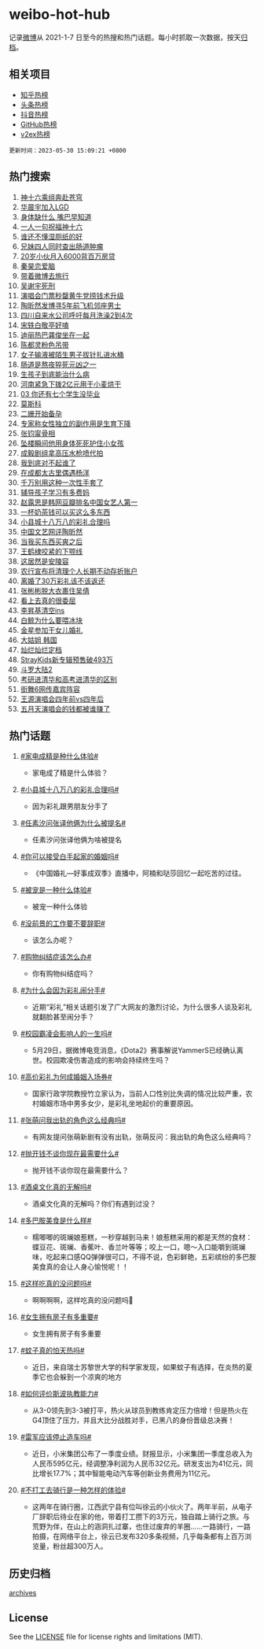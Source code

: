# weibo-hot-hub

记录[微博](https://www.weibo.com)从 2021-1-7 日至今的热搜和热门话题。每小时抓取一次数据，按天[归档](archives)。

## 相关项目

- [知乎热榜](https://github.com/lonnyzhang423/zhihu-hot-hub)
- [头条热榜](https://github.com/lonnyzhang423/toutiao-hot-hub)
- [抖音热榜](https://github.com/lonnyzhang423/douyin-hot-hub)
- [GitHub热榜](https://github.com/lonnyzhang423/github-hot-hub)
- [v2ex热榜](https://github.com/lonnyzhang423/v2ex-hot-hub)


`更新时间：2023-05-30 15:09:21 +0800`

## 热门搜索

1. [神十六乘组奔赴苍穹](https://m.weibo.cn/search?containerid=100103type%3D1%26t%3D10%26q%3D%23%E7%A5%9E%E5%8D%81%E5%85%AD%E4%B9%98%E7%BB%84%E5%A5%94%E8%B5%B4%E8%8B%8D%E7%A9%B9%23&stream_entry_id=51&isnewpage=1&extparam=seat%3D1%26pos%3D0%26c_type%3D51%26dgr%3D0%26stream_entry_id%3D51%26cate%3D10103%26filter_type%3Drealtimehot%26display_time%3D1685430559%26pre_seqid%3D1685430559726027163149&luicode=10000011&lfid=106003type%253D25%2526t%253D3%2526disable_hot%253D1%2526filter_type%253Drealtimehot)
1. [华晨宇加入LGD](https://m.weibo.cn/search?containerid=100103type%3D1%26t%3D10%26q%3D%23%E5%8D%8E%E6%99%A8%E5%AE%87%E5%8A%A0%E5%85%A5LGD%23&stream_entry_id=31&isnewpage=1&extparam=seat%3D1%26stream_entry_id%3D31%26filter_type%3Drealtimehot%26dgr%3D0%26c_type%3D31%26pos%3D0%26band_rank%3D1%26realpos%3D1%26cate%3D5001%26lcate%3D5001%26q%3D%2523%25E5%258D%258E%25E6%2599%25A8%25E5%25AE%2587%25E5%258A%25A0%25E5%2585%25A5LGD%2523%26flag%3D16%26display_time%3D1685430559%26pre_seqid%3D1685430559726027163149&luicode=10000011&lfid=106003type%253D25%2526t%253D3%2526disable_hot%253D1%2526filter_type%253Drealtimehot)
1. [身体缺什么 嘴巴早知道](https://m.weibo.cn/search?containerid=100103type%3D1%26t%3D10%26q%3D%E8%BA%AB%E4%BD%93%E7%BC%BA%E4%BB%80%E4%B9%88+%E5%98%B4%E5%B7%B4%E6%97%A9%E7%9F%A5%E9%81%93&stream_entry_id=31&isnewpage=1&extparam=seat%3D1%26stream_entry_id%3D31%26filter_type%3Drealtimehot%26dgr%3D0%26c_type%3D31%26pos%3D1%26band_rank%3D2%26realpos%3D2%26cate%3D5001%26lcate%3D5001%26q%3D%25E8%25BA%25AB%25E4%25BD%2593%25E7%25BC%25BA%25E4%25BB%2580%25E4%25B9%2588%2520%25E5%2598%25B4%25E5%25B7%25B4%25E6%2597%25A9%25E7%259F%25A5%25E9%2581%2593%26flag%3D2%26display_time%3D1685430559%26pre_seqid%3D1685430559726027163149&luicode=10000011&lfid=106003type%253D25%2526t%253D3%2526disable_hot%253D1%2526filter_type%253Drealtimehot)
1. [一人一句祝福神十六](https://m.weibo.cn/search?containerid=100103type%3D1%26t%3D10%26q%3D%23%E4%B8%80%E4%BA%BA%E4%B8%80%E5%8F%A5%E7%A5%9D%E7%A6%8F%E7%A5%9E%E5%8D%81%E5%85%AD%23&stream_entry_id=31&isnewpage=1&extparam=seat%3D1%26stream_entry_id%3D31%26filter_type%3Drealtimehot%26dgr%3D0%26c_type%3D31%26pos%3D2%26band_rank%3D3%26realpos%3D3%26cate%3D5001%26lcate%3D5001%26q%3D%2523%25E4%25B8%2580%25E4%25BA%25BA%25E4%25B8%2580%25E5%258F%25A5%25E7%25A5%259D%25E7%25A6%258F%25E7%25A5%259E%25E5%258D%2581%25E5%2585%25AD%2523%26flag%3D16%26display_time%3D1685430559%26pre_seqid%3D1685430559726027163149&luicode=10000011&lfid=106003type%253D25%2526t%253D3%2526disable_hot%253D1%2526filter_type%253Drealtimehot)
1. [谁还不懂湿厕纸的好](https://m.weibo.cn/search?containerid=100103type%3D1%26t%3D10%26q%3D%23%E8%B0%81%E8%BF%98%E4%B8%8D%E6%87%82%E6%B9%BF%E5%8E%95%E7%BA%B8%E7%9A%84%E5%A5%BD%23&stream_entry_id=31&isnewpage=1&extparam=seat%3D1%26stream_entry_id%3D31%26filter_type%3Drealtimehot%26dgr%3D0%26topic_ad%3D1%26lcate%3D5001%26pos%3D3%26band_rank%3D4%26c_type%3D31%26cate%3D5001%26adid%3D191010%26q%3D%2523%25E8%25B0%2581%25E8%25BF%2598%25E4%25B8%258D%25E6%2587%2582%25E6%25B9%25BF%25E5%258E%2595%25E7%25BA%25B8%25E7%259A%2584%25E5%25A5%25BD%2523%26is_ad_pos%3D1%26display_time%3D1685430559%26pre_seqid%3D1685430559726027163149&luicode=10000011&lfid=106003type%253D25%2526t%253D3%2526disable_hot%253D1%2526filter_type%253Drealtimehot)
1. [兄妹四人同时查出肠道肿瘤](https://m.weibo.cn/search?containerid=100103type%3D1%26t%3D10%26q%3D%23%E5%85%84%E5%A6%B9%E5%9B%9B%E4%BA%BA%E5%90%8C%E6%97%B6%E6%9F%A5%E5%87%BA%E8%82%A0%E9%81%93%E8%82%BF%E7%98%A4%23&stream_entry_id=31&isnewpage=1&extparam=seat%3D1%26stream_entry_id%3D31%26filter_type%3Drealtimehot%26dgr%3D0%26c_type%3D31%26pos%3D4%26band_rank%3D4%26realpos%3D4%26cate%3D5001%26lcate%3D5001%26q%3D%2523%25E5%2585%2584%25E5%25A6%25B9%25E5%259B%259B%25E4%25BA%25BA%25E5%2590%258C%25E6%2597%25B6%25E6%259F%25A5%25E5%2587%25BA%25E8%2582%25A0%25E9%2581%2593%25E8%2582%25BF%25E7%2598%25A4%2523%26flag%3D2%26display_time%3D1685430559%26pre_seqid%3D1685430559726027163149&luicode=10000011&lfid=106003type%253D25%2526t%253D3%2526disable_hot%253D1%2526filter_type%253Drealtimehot)
1. [20岁小伙月入6000背百万房贷](https://m.weibo.cn/search?containerid=100103type%3D1%26t%3D10%26q%3D%2320%E5%B2%81%E5%B0%8F%E4%BC%99%E6%9C%88%E5%85%A56000%E8%83%8C%E7%99%BE%E4%B8%87%E6%88%BF%E8%B4%B7%23&stream_entry_id=31&isnewpage=1&extparam=seat%3D1%26stream_entry_id%3D31%26filter_type%3Drealtimehot%26dgr%3D0%26c_type%3D31%26pos%3D5%26band_rank%3D5%26realpos%3D5%26cate%3D5001%26lcate%3D5001%26q%3D%252320%25E5%25B2%2581%25E5%25B0%258F%25E4%25BC%2599%25E6%259C%2588%25E5%2585%25A56000%25E8%2583%258C%25E7%2599%25BE%25E4%25B8%2587%25E6%2588%25BF%25E8%25B4%25B7%2523%26flag%3D1%26display_time%3D1685430559%26pre_seqid%3D1685430559726027163149&luicode=10000011&lfid=106003type%253D25%2526t%253D3%2526disable_hot%253D1%2526filter_type%253Drealtimehot)
1. [秦昊恋爱脑](https://m.weibo.cn/search?containerid=100103type%3D1%26t%3D10%26q%3D%23%E7%A7%A6%E6%98%8A%E6%81%8B%E7%88%B1%E8%84%91%23&stream_entry_id=31&isnewpage=1&extparam=seat%3D1%26stream_entry_id%3D31%26filter_type%3Drealtimehot%26dgr%3D0%26c_type%3D31%26pos%3D6%26band_rank%3D6%26realpos%3D6%26cate%3D5001%26lcate%3D5001%26q%3D%2523%25E7%25A7%25A6%25E6%2598%258A%25E6%2581%258B%25E7%2588%25B1%25E8%2584%2591%2523%26flag%3D1%26display_time%3D1685430559%26pre_seqid%3D1685430559726027163149&luicode=10000011&lfid=106003type%253D25%2526t%253D3%2526disable_hot%253D1%2526filter_type%253Drealtimehot)
1. [带着微博去旅行](https://m.weibo.cn/search?containerid=100103type%3D1%26t%3D10%26q%3D%23%E5%B8%A6%E7%9D%80%E5%BE%AE%E5%8D%9A%E5%8E%BB%E6%97%85%E8%A1%8C%23&stream_entry_id=31&isnewpage=1&extparam=seat%3D1%26stream_entry_id%3D31%26filter_type%3Drealtimehot%26dgr%3D0%26topic_ad%3D1%26lcate%3D5001%26pos%3D7%26band_rank%3D7%26c_type%3D31%26cate%3D5001%26adid%3D191056%26q%3D%2523%25E5%25B8%25A6%25E7%259D%2580%25E5%25BE%25AE%25E5%258D%259A%25E5%258E%25BB%25E6%2597%2585%25E8%25A1%258C%2523%26is_ad_pos%3D1%26display_time%3D1685430559%26pre_seqid%3D1685430559726027163149&luicode=10000011&lfid=106003type%253D25%2526t%253D3%2526disable_hot%253D1%2526filter_type%253Drealtimehot)
1. [吴谢宇死刑](https://m.weibo.cn/search?containerid=100103type%3D1%26t%3D10%26q%3D%23%E5%90%B4%E8%B0%A2%E5%AE%87%E6%AD%BB%E5%88%91%23&stream_entry_id=31&isnewpage=1&extparam=seat%3D1%26stream_entry_id%3D31%26filter_type%3Drealtimehot%26dgr%3D0%26c_type%3D31%26pos%3D8%26band_rank%3D7%26realpos%3D7%26cate%3D5001%26lcate%3D5001%26q%3D%2523%25E5%2590%25B4%25E8%25B0%25A2%25E5%25AE%2587%25E6%25AD%25BB%25E5%2588%2591%2523%26flag%3D16%26display_time%3D1685430559%26pre_seqid%3D1685430559726027163149&luicode=10000011&lfid=106003type%253D25%2526t%253D3%2526disable_hot%253D1%2526filter_type%253Drealtimehot)
1. [演唱会门票秒罄黄牛党捞钱术升级](https://m.weibo.cn/search?containerid=100103type%3D1%26t%3D10%26q%3D%23%E6%BC%94%E5%94%B1%E4%BC%9A%E9%97%A8%E7%A5%A8%E7%A7%92%E7%BD%84%E9%BB%84%E7%89%9B%E5%85%9A%E6%8D%9E%E9%92%B1%E6%9C%AF%E5%8D%87%E7%BA%A7%23&stream_entry_id=31&isnewpage=1&extparam=seat%3D1%26stream_entry_id%3D31%26filter_type%3Drealtimehot%26dgr%3D0%26c_type%3D31%26pos%3D9%26band_rank%3D8%26realpos%3D8%26cate%3D5001%26lcate%3D5001%26q%3D%2523%25E6%25BC%2594%25E5%2594%25B1%25E4%25BC%259A%25E9%2597%25A8%25E7%25A5%25A8%25E7%25A7%2592%25E7%25BD%2584%25E9%25BB%2584%25E7%2589%259B%25E5%2585%259A%25E6%258D%259E%25E9%2592%25B1%25E6%259C%25AF%25E5%258D%2587%25E7%25BA%25A7%2523%26flag%3D2%26display_time%3D1685430559%26pre_seqid%3D1685430559726027163149&luicode=10000011&lfid=106003type%253D25%2526t%253D3%2526disable_hot%253D1%2526filter_type%253Drealtimehot)
1. [陶昕然发博寻5年前飞机邻座男士](https://m.weibo.cn/search?containerid=100103type%3D1%26t%3D10%26q%3D%23%E9%99%B6%E6%98%95%E7%84%B6%E5%8F%91%E5%8D%9A%E5%AF%BB5%E5%B9%B4%E5%89%8D%E9%A3%9E%E6%9C%BA%E9%82%BB%E5%BA%A7%E7%94%B7%E5%A3%AB%23&stream_entry_id=31&isnewpage=1&extparam=seat%3D1%26stream_entry_id%3D31%26filter_type%3Drealtimehot%26dgr%3D0%26c_type%3D31%26pos%3D10%26band_rank%3D9%26realpos%3D9%26cate%3D5001%26lcate%3D5001%26q%3D%2523%25E9%2599%25B6%25E6%2598%2595%25E7%2584%25B6%25E5%258F%2591%25E5%258D%259A%25E5%25AF%25BB5%25E5%25B9%25B4%25E5%2589%258D%25E9%25A3%259E%25E6%259C%25BA%25E9%2582%25BB%25E5%25BA%25A7%25E7%2594%25B7%25E5%25A3%25AB%2523%26flag%3D2%26display_time%3D1685430559%26pre_seqid%3D1685430559726027163149&luicode=10000011&lfid=106003type%253D25%2526t%253D3%2526disable_hot%253D1%2526filter_type%253Drealtimehot)
1. [四川自来水公司呼吁每月洗澡2到4次](https://m.weibo.cn/search?containerid=100103type%3D1%26t%3D10%26q%3D%23%E5%9B%9B%E5%B7%9D%E8%87%AA%E6%9D%A5%E6%B0%B4%E5%85%AC%E5%8F%B8%E5%91%BC%E5%90%81%E6%AF%8F%E6%9C%88%E6%B4%97%E6%BE%A12%E5%88%B04%E6%AC%A1%23&stream_entry_id=31&isnewpage=1&extparam=seat%3D1%26stream_entry_id%3D31%26filter_type%3Drealtimehot%26dgr%3D0%26c_type%3D31%26pos%3D11%26band_rank%3D10%26realpos%3D10%26cate%3D5001%26lcate%3D5001%26q%3D%2523%25E5%259B%259B%25E5%25B7%259D%25E8%2587%25AA%25E6%259D%25A5%25E6%25B0%25B4%25E5%2585%25AC%25E5%258F%25B8%25E5%2591%25BC%25E5%2590%2581%25E6%25AF%258F%25E6%259C%2588%25E6%25B4%2597%25E6%25BE%25A12%25E5%2588%25B04%25E6%25AC%25A1%2523%26flag%3D0%26display_time%3D1685430559%26pre_seqid%3D1685430559726027163149&luicode=10000011&lfid=106003type%253D25%2526t%253D3%2526disable_hot%253D1%2526filter_type%253Drealtimehot)
1. [宋轶白敬亭好嗑](https://m.weibo.cn/search?containerid=100103type%3D1%26t%3D10%26q%3D%23%E5%AE%8B%E8%BD%B6%E7%99%BD%E6%95%AC%E4%BA%AD%E5%A5%BD%E5%97%91%23&stream_entry_id=31&isnewpage=1&extparam=seat%3D1%26stream_entry_id%3D31%26filter_type%3Drealtimehot%26dgr%3D0%26c_type%3D31%26pos%3D12%26band_rank%3D11%26realpos%3D11%26cate%3D5001%26lcate%3D5001%26q%3D%2523%25E5%25AE%258B%25E8%25BD%25B6%25E7%2599%25BD%25E6%2595%25AC%25E4%25BA%25AD%25E5%25A5%25BD%25E5%2597%2591%2523%26flag%3D2%26display_time%3D1685430559%26pre_seqid%3D1685430559726027163149&luicode=10000011&lfid=106003type%253D25%2526t%253D3%2526disable_hot%253D1%2526filter_type%253Drealtimehot)
1. [迪丽热巴龚俊坐在一起](https://m.weibo.cn/search?containerid=100103type%3D1%26t%3D10%26q%3D%23%E8%BF%AA%E4%B8%BD%E7%83%AD%E5%B7%B4%E9%BE%9A%E4%BF%8A%E5%9D%90%E5%9C%A8%E4%B8%80%E8%B5%B7%23&stream_entry_id=31&isnewpage=1&extparam=seat%3D1%26stream_entry_id%3D31%26filter_type%3Drealtimehot%26dgr%3D0%26c_type%3D31%26pos%3D13%26band_rank%3D12%26realpos%3D12%26cate%3D5001%26lcate%3D5001%26q%3D%2523%25E8%25BF%25AA%25E4%25B8%25BD%25E7%2583%25AD%25E5%25B7%25B4%25E9%25BE%259A%25E4%25BF%258A%25E5%259D%2590%25E5%259C%25A8%25E4%25B8%2580%25E8%25B5%25B7%2523%26flag%3D1%26display_time%3D1685430559%26pre_seqid%3D1685430559726027163149&luicode=10000011&lfid=106003type%253D25%2526t%253D3%2526disable_hot%253D1%2526filter_type%253Drealtimehot)
1. [陈都灵粉色吊带](https://m.weibo.cn/search?containerid=100103type%3D1%26t%3D10%26q%3D%23%E9%99%88%E9%83%BD%E7%81%B5%E7%B2%89%E8%89%B2%E5%90%8A%E5%B8%A6%23&stream_entry_id=31&isnewpage=1&extparam=seat%3D1%26stream_entry_id%3D31%26filter_type%3Drealtimehot%26dgr%3D0%26c_type%3D31%26pos%3D14%26band_rank%3D13%26realpos%3D13%26cate%3D5001%26lcate%3D5001%26q%3D%2523%25E9%2599%2588%25E9%2583%25BD%25E7%2581%25B5%25E7%25B2%2589%25E8%2589%25B2%25E5%2590%258A%25E5%25B8%25A6%2523%26flag%3D1%26display_time%3D1685430559%26pre_seqid%3D1685430559726027163149&luicode=10000011&lfid=106003type%253D25%2526t%253D3%2526disable_hot%253D1%2526filter_type%253Drealtimehot)
1. [女子输液被陌生男子拔针扎进水桶](https://m.weibo.cn/search?containerid=100103type%3D1%26t%3D10%26q%3D%23%E5%A5%B3%E5%AD%90%E8%BE%93%E6%B6%B2%E8%A2%AB%E9%99%8C%E7%94%9F%E7%94%B7%E5%AD%90%E6%8B%94%E9%92%88%E6%89%8E%E8%BF%9B%E6%B0%B4%E6%A1%B6%23&stream_entry_id=31&isnewpage=1&extparam=seat%3D1%26stream_entry_id%3D31%26filter_type%3Drealtimehot%26dgr%3D0%26c_type%3D31%26pos%3D15%26band_rank%3D14%26realpos%3D14%26cate%3D5001%26lcate%3D5001%26q%3D%2523%25E5%25A5%25B3%25E5%25AD%2590%25E8%25BE%2593%25E6%25B6%25B2%25E8%25A2%25AB%25E9%2599%258C%25E7%2594%259F%25E7%2594%25B7%25E5%25AD%2590%25E6%258B%2594%25E9%2592%2588%25E6%2589%258E%25E8%25BF%259B%25E6%25B0%25B4%25E6%25A1%25B6%2523%26flag%3D0%26display_time%3D1685430559%26pre_seqid%3D1685430559726027163149&luicode=10000011&lfid=106003type%253D25%2526t%253D3%2526disable_hot%253D1%2526filter_type%253Drealtimehot)
1. [肠道是熬夜猝死元凶之一](https://m.weibo.cn/search?containerid=100103type%3D1%26t%3D10%26q%3D%23%E8%82%A0%E9%81%93%E6%98%AF%E7%86%AC%E5%A4%9C%E7%8C%9D%E6%AD%BB%E5%85%83%E5%87%B6%E4%B9%8B%E4%B8%80%23&stream_entry_id=31&isnewpage=1&extparam=seat%3D1%26stream_entry_id%3D31%26filter_type%3Drealtimehot%26dgr%3D0%26cate%3D5001%26c_type%3D31%26pos%3D16%26band_rank%3D15%26realpos%3D15%26lcate%3D5001%26adid%3D191055%26q%3D%2523%25E8%2582%25A0%25E9%2581%2593%25E6%2598%25AF%25E7%2586%25AC%25E5%25A4%259C%25E7%258C%259D%25E6%25AD%25BB%25E5%2585%2583%25E5%2587%25B6%25E4%25B9%258B%25E4%25B8%2580%2523%26flag%3D0%26display_time%3D1685430559%26pre_seqid%3D1685430559726027163149&luicode=10000011&lfid=106003type%253D25%2526t%253D3%2526disable_hot%253D1%2526filter_type%253Drealtimehot)
1. [生孩子到底能治什么病](https://m.weibo.cn/search?containerid=100103type%3D1%26t%3D10%26q%3D%E7%94%9F%E5%AD%A9%E5%AD%90%E5%88%B0%E5%BA%95%E8%83%BD%E6%B2%BB%E4%BB%80%E4%B9%88%E7%97%85&stream_entry_id=31&isnewpage=1&extparam=seat%3D1%26stream_entry_id%3D31%26filter_type%3Drealtimehot%26dgr%3D0%26c_type%3D31%26pos%3D17%26band_rank%3D16%26realpos%3D16%26cate%3D5001%26lcate%3D5001%26q%3D%25E7%2594%259F%25E5%25AD%25A9%25E5%25AD%2590%25E5%2588%25B0%25E5%25BA%2595%25E8%2583%25BD%25E6%25B2%25BB%25E4%25BB%2580%25E4%25B9%2588%25E7%2597%2585%26flag%3D0%26display_time%3D1685430559%26pre_seqid%3D1685430559726027163149&luicode=10000011&lfid=106003type%253D25%2526t%253D3%2526disable_hot%253D1%2526filter_type%253Drealtimehot)
1. [河南紧急下拨2亿元用于小麦烘干](https://m.weibo.cn/search?containerid=100103type%3D1%26t%3D10%26q%3D%23%E6%B2%B3%E5%8D%97%E7%B4%A7%E6%80%A5%E4%B8%8B%E6%8B%A82%E4%BA%BF%E5%85%83%E7%94%A8%E4%BA%8E%E5%B0%8F%E9%BA%A6%E7%83%98%E5%B9%B2%23&stream_entry_id=31&isnewpage=1&extparam=seat%3D1%26stream_entry_id%3D31%26filter_type%3Drealtimehot%26dgr%3D0%26c_type%3D31%26pos%3D18%26band_rank%3D17%26realpos%3D17%26cate%3D5001%26lcate%3D5001%26q%3D%2523%25E6%25B2%25B3%25E5%258D%2597%25E7%25B4%25A7%25E6%2580%25A5%25E4%25B8%258B%25E6%258B%25A82%25E4%25BA%25BF%25E5%2585%2583%25E7%2594%25A8%25E4%25BA%258E%25E5%25B0%258F%25E9%25BA%25A6%25E7%2583%2598%25E5%25B9%25B2%2523%26flag%3D1%26display_time%3D1685430559%26pre_seqid%3D1685430559726027163149&luicode=10000011&lfid=106003type%253D25%2526t%253D3%2526disable_hot%253D1%2526filter_type%253Drealtimehot)
1. [03 你还有七个学生没毕业](https://m.weibo.cn/search?containerid=100103type%3D1%26t%3D10%26q%3D%2303+%E4%BD%A0%E8%BF%98%E6%9C%89%E4%B8%83%E4%B8%AA%E5%AD%A6%E7%94%9F%E6%B2%A1%E6%AF%95%E4%B8%9A%23&stream_entry_id=31&isnewpage=1&extparam=seat%3D1%26stream_entry_id%3D31%26filter_type%3Drealtimehot%26dgr%3D0%26c_type%3D31%26pos%3D19%26band_rank%3D18%26realpos%3D18%26cate%3D5001%26lcate%3D5001%26q%3D%252303%2520%25E4%25BD%25A0%25E8%25BF%2598%25E6%259C%2589%25E4%25B8%2583%25E4%25B8%25AA%25E5%25AD%25A6%25E7%2594%259F%25E6%25B2%25A1%25E6%25AF%2595%25E4%25B8%259A%2523%26flag%3D0%26display_time%3D1685430559%26pre_seqid%3D1685430559726027163149&luicode=10000011&lfid=106003type%253D25%2526t%253D3%2526disable_hot%253D1%2526filter_type%253Drealtimehot)
1. [莫斯科](https://m.weibo.cn/search?containerid=100103type%3D1%26t%3D10%26q%3D%E8%8E%AB%E6%96%AF%E7%A7%91&stream_entry_id=31&isnewpage=1&extparam=seat%3D1%26stream_entry_id%3D31%26filter_type%3Drealtimehot%26dgr%3D0%26c_type%3D31%26pos%3D20%26band_rank%3D19%26realpos%3D19%26cate%3D5001%26lcate%3D5001%26q%3D%25E8%258E%25AB%25E6%2596%25AF%25E7%25A7%2591%26flag%3D1%26display_time%3D1685430559%26pre_seqid%3D1685430559726027163149&luicode=10000011&lfid=106003type%253D25%2526t%253D3%2526disable_hot%253D1%2526filter_type%253Drealtimehot)
1. [二姗开始备孕](https://m.weibo.cn/search?containerid=100103type%3D1%26t%3D10%26q%3D%23%E4%BA%8C%E5%A7%97%E5%BC%80%E5%A7%8B%E5%A4%87%E5%AD%95%23&stream_entry_id=31&isnewpage=1&extparam=seat%3D1%26stream_entry_id%3D31%26filter_type%3Drealtimehot%26dgr%3D0%26c_type%3D31%26pos%3D21%26band_rank%3D20%26realpos%3D20%26cate%3D5001%26lcate%3D5001%26q%3D%2523%25E4%25BA%258C%25E5%25A7%2597%25E5%25BC%2580%25E5%25A7%258B%25E5%25A4%2587%25E5%25AD%2595%2523%26flag%3D0%26display_time%3D1685430559%26pre_seqid%3D1685430559726027163149&luicode=10000011&lfid=106003type%253D25%2526t%253D3%2526disable_hot%253D1%2526filter_type%253Drealtimehot)
1. [专家称女性独立的副作用是生育下降](https://m.weibo.cn/search?containerid=100103type%3D1%26t%3D10%26q%3D%23%E4%B8%93%E5%AE%B6%E7%A7%B0%E5%A5%B3%E6%80%A7%E7%8B%AC%E7%AB%8B%E7%9A%84%E5%89%AF%E4%BD%9C%E7%94%A8%E6%98%AF%E7%94%9F%E8%82%B2%E4%B8%8B%E9%99%8D%23&stream_entry_id=31&isnewpage=1&extparam=seat%3D1%26stream_entry_id%3D31%26filter_type%3Drealtimehot%26dgr%3D0%26c_type%3D31%26pos%3D22%26band_rank%3D21%26realpos%3D21%26cate%3D5001%26lcate%3D5001%26q%3D%2523%25E4%25B8%2593%25E5%25AE%25B6%25E7%25A7%25B0%25E5%25A5%25B3%25E6%2580%25A7%25E7%258B%25AC%25E7%25AB%258B%25E7%259A%2584%25E5%2589%25AF%25E4%25BD%259C%25E7%2594%25A8%25E6%2598%25AF%25E7%2594%259F%25E8%2582%25B2%25E4%25B8%258B%25E9%2599%258D%2523%26flag%3D1%26display_time%3D1685430559%26pre_seqid%3D1685430559726027163149&luicode=10000011&lfid=106003type%253D25%2526t%253D3%2526disable_hot%253D1%2526filter_type%253Drealtimehot)
1. [张钧甯骨相](https://m.weibo.cn/search?containerid=100103type%3D1%26t%3D10%26q%3D%23%E5%BC%A0%E9%92%A7%E7%94%AF%E9%AA%A8%E7%9B%B8%23&stream_entry_id=31&isnewpage=1&extparam=seat%3D1%26stream_entry_id%3D31%26filter_type%3Drealtimehot%26dgr%3D0%26c_type%3D31%26pos%3D23%26band_rank%3D22%26realpos%3D22%26cate%3D5001%26lcate%3D5001%26q%3D%2523%25E5%25BC%25A0%25E9%2592%25A7%25E7%2594%25AF%25E9%25AA%25A8%25E7%259B%25B8%2523%26flag%3D1%26display_time%3D1685430559%26pre_seqid%3D1685430559726027163149&luicode=10000011&lfid=106003type%253D25%2526t%253D3%2526disable_hot%253D1%2526filter_type%253Drealtimehot)
1. [坠楼瞬间他用身体死死护住小女孩](https://m.weibo.cn/search?containerid=100103type%3D1%26t%3D10%26q%3D%23%E5%9D%A0%E6%A5%BC%E7%9E%AC%E9%97%B4%E4%BB%96%E7%94%A8%E8%BA%AB%E4%BD%93%E6%AD%BB%E6%AD%BB%E6%8A%A4%E4%BD%8F%E5%B0%8F%E5%A5%B3%E5%AD%A9%23&stream_entry_id=31&isnewpage=1&extparam=seat%3D1%26stream_entry_id%3D31%26filter_type%3Drealtimehot%26dgr%3D0%26c_type%3D31%26pos%3D24%26band_rank%3D23%26realpos%3D23%26cate%3D5001%26lcate%3D5001%26q%3D%2523%25E5%259D%25A0%25E6%25A5%25BC%25E7%259E%25AC%25E9%2597%25B4%25E4%25BB%2596%25E7%2594%25A8%25E8%25BA%25AB%25E4%25BD%2593%25E6%25AD%25BB%25E6%25AD%25BB%25E6%258A%25A4%25E4%25BD%258F%25E5%25B0%258F%25E5%25A5%25B3%25E5%25AD%25A9%2523%26flag%3D0%26display_time%3D1685430559%26pre_seqid%3D1685430559726027163149&luicode=10000011&lfid=106003type%253D25%2526t%253D3%2526disable_hot%253D1%2526filter_type%253Drealtimehot)
1. [成毅剧组拿高压水枪喷代拍](https://m.weibo.cn/search?containerid=100103type%3D1%26t%3D10%26q%3D%23%E6%88%90%E6%AF%85%E5%89%A7%E7%BB%84%E6%8B%BF%E9%AB%98%E5%8E%8B%E6%B0%B4%E6%9E%AA%E5%96%B7%E4%BB%A3%E6%8B%8D%23&stream_entry_id=31&isnewpage=1&extparam=seat%3D1%26stream_entry_id%3D31%26filter_type%3Drealtimehot%26dgr%3D0%26c_type%3D31%26pos%3D25%26band_rank%3D24%26realpos%3D24%26cate%3D5001%26lcate%3D5001%26q%3D%2523%25E6%2588%2590%25E6%25AF%2585%25E5%2589%25A7%25E7%25BB%2584%25E6%258B%25BF%25E9%25AB%2598%25E5%258E%258B%25E6%25B0%25B4%25E6%259E%25AA%25E5%2596%25B7%25E4%25BB%25A3%25E6%258B%258D%2523%26flag%3D1%26display_time%3D1685430559%26pre_seqid%3D1685430559726027163149&luicode=10000011&lfid=106003type%253D25%2526t%253D3%2526disable_hot%253D1%2526filter_type%253Drealtimehot)
1. [我到底对不起谁了](https://m.weibo.cn/search?containerid=100103type%3D1%26t%3D10%26q%3D%E6%88%91%E5%88%B0%E5%BA%95%E5%AF%B9%E4%B8%8D%E8%B5%B7%E8%B0%81%E4%BA%86&stream_entry_id=31&isnewpage=1&extparam=seat%3D1%26stream_entry_id%3D31%26filter_type%3Drealtimehot%26dgr%3D0%26c_type%3D31%26pos%3D26%26band_rank%3D25%26realpos%3D25%26cate%3D5001%26lcate%3D5001%26q%3D%25E6%2588%2591%25E5%2588%25B0%25E5%25BA%2595%25E5%25AF%25B9%25E4%25B8%258D%25E8%25B5%25B7%25E8%25B0%2581%25E4%25BA%2586%26flag%3D1%26display_time%3D1685430559%26pre_seqid%3D1685430559726027163149&luicode=10000011&lfid=106003type%253D25%2526t%253D3%2526disable_hot%253D1%2526filter_type%253Drealtimehot)
1. [在成都太古里偶遇杨洋](https://m.weibo.cn/search?containerid=100103type%3D1%26t%3D10%26q%3D%23%E5%9C%A8%E6%88%90%E9%83%BD%E5%A4%AA%E5%8F%A4%E9%87%8C%E5%81%B6%E9%81%87%E6%9D%A8%E6%B4%8B%23&stream_entry_id=31&isnewpage=1&extparam=seat%3D1%26stream_entry_id%3D31%26filter_type%3Drealtimehot%26dgr%3D0%26c_type%3D31%26pos%3D27%26band_rank%3D26%26realpos%3D26%26cate%3D5001%26lcate%3D5001%26q%3D%2523%25E5%259C%25A8%25E6%2588%2590%25E9%2583%25BD%25E5%25A4%25AA%25E5%258F%25A4%25E9%2587%258C%25E5%2581%25B6%25E9%2581%2587%25E6%259D%25A8%25E6%25B4%258B%2523%26flag%3D1%26display_time%3D1685430559%26pre_seqid%3D1685430559726027163149&luicode=10000011&lfid=106003type%253D25%2526t%253D3%2526disable_hot%253D1%2526filter_type%253Drealtimehot)
1. [千万别用这种一次性手套了](https://m.weibo.cn/search?containerid=100103type%3D1%26t%3D10%26q%3D%23%E5%8D%83%E4%B8%87%E5%88%AB%E7%94%A8%E8%BF%99%E7%A7%8D%E4%B8%80%E6%AC%A1%E6%80%A7%E6%89%8B%E5%A5%97%E4%BA%86%23&stream_entry_id=31&isnewpage=1&extparam=seat%3D1%26stream_entry_id%3D31%26filter_type%3Drealtimehot%26dgr%3D0%26c_type%3D31%26pos%3D28%26band_rank%3D27%26realpos%3D27%26cate%3D5001%26lcate%3D5001%26q%3D%2523%25E5%258D%2583%25E4%25B8%2587%25E5%2588%25AB%25E7%2594%25A8%25E8%25BF%2599%25E7%25A7%258D%25E4%25B8%2580%25E6%25AC%25A1%25E6%2580%25A7%25E6%2589%258B%25E5%25A5%2597%25E4%25BA%2586%2523%26flag%3D1%26display_time%3D1685430559%26pre_seqid%3D1685430559726027163149&luicode=10000011&lfid=106003type%253D25%2526t%253D3%2526disable_hot%253D1%2526filter_type%253Drealtimehot)
1. [辅导孩子学习有多费妈](https://m.weibo.cn/search?containerid=100103type%3D1%26t%3D10%26q%3D%23%E8%BE%85%E5%AF%BC%E5%AD%A9%E5%AD%90%E5%AD%A6%E4%B9%A0%E6%9C%89%E5%A4%9A%E8%B4%B9%E5%A6%88%23&stream_entry_id=31&isnewpage=1&extparam=seat%3D1%26stream_entry_id%3D31%26filter_type%3Drealtimehot%26dgr%3D0%26cate%3D5001%26c_type%3D31%26pos%3D29%26band_rank%3D28%26realpos%3D28%26lcate%3D5001%26adid%3D190913%26q%3D%2523%25E8%25BE%2585%25E5%25AF%25BC%25E5%25AD%25A9%25E5%25AD%2590%25E5%25AD%25A6%25E4%25B9%25A0%25E6%259C%2589%25E5%25A4%259A%25E8%25B4%25B9%25E5%25A6%2588%2523%26flag%3D0%26display_time%3D1685430559%26pre_seqid%3D1685430559726027163149&luicode=10000011&lfid=106003type%253D25%2526t%253D3%2526disable_hot%253D1%2526filter_type%253Drealtimehot)
1. [赵露思是韩网豆瓣排名中国女艺人第一](https://m.weibo.cn/search?containerid=100103type%3D1%26t%3D10%26q%3D%23%E8%B5%B5%E9%9C%B2%E6%80%9D%E6%98%AF%E9%9F%A9%E7%BD%91%E8%B1%86%E7%93%A3%E6%8E%92%E5%90%8D%E4%B8%AD%E5%9B%BD%E5%A5%B3%E8%89%BA%E4%BA%BA%E7%AC%AC%E4%B8%80%23&stream_entry_id=31&isnewpage=1&extparam=seat%3D1%26stream_entry_id%3D31%26filter_type%3Drealtimehot%26dgr%3D0%26c_type%3D31%26pos%3D30%26band_rank%3D29%26realpos%3D29%26cate%3D5001%26lcate%3D5001%26q%3D%2523%25E8%25B5%25B5%25E9%259C%25B2%25E6%2580%259D%25E6%2598%25AF%25E9%259F%25A9%25E7%25BD%2591%25E8%25B1%2586%25E7%2593%25A3%25E6%258E%2592%25E5%2590%258D%25E4%25B8%25AD%25E5%259B%25BD%25E5%25A5%25B3%25E8%2589%25BA%25E4%25BA%25BA%25E7%25AC%25AC%25E4%25B8%2580%2523%26flag%3D0%26display_time%3D1685430559%26pre_seqid%3D1685430559726027163149&luicode=10000011&lfid=106003type%253D25%2526t%253D3%2526disable_hot%253D1%2526filter_type%253Drealtimehot)
1. [一杯奶茶钱可以买这么多东西](https://m.weibo.cn/search?containerid=100103type%3D1%26t%3D10%26q%3D%E4%B8%80%E6%9D%AF%E5%A5%B6%E8%8C%B6%E9%92%B1%E5%8F%AF%E4%BB%A5%E4%B9%B0%E8%BF%99%E4%B9%88%E5%A4%9A%E4%B8%9C%E8%A5%BF&stream_entry_id=31&isnewpage=1&extparam=seat%3D1%26stream_entry_id%3D31%26filter_type%3Drealtimehot%26dgr%3D0%26c_type%3D31%26pos%3D31%26band_rank%3D30%26realpos%3D30%26cate%3D5001%26lcate%3D5001%26q%3D%25E4%25B8%2580%25E6%259D%25AF%25E5%25A5%25B6%25E8%258C%25B6%25E9%2592%25B1%25E5%258F%25AF%25E4%25BB%25A5%25E4%25B9%25B0%25E8%25BF%2599%25E4%25B9%2588%25E5%25A4%259A%25E4%25B8%259C%25E8%25A5%25BF%26flag%3D0%26display_time%3D1685430559%26pre_seqid%3D1685430559726027163149&luicode=10000011&lfid=106003type%253D25%2526t%253D3%2526disable_hot%253D1%2526filter_type%253Drealtimehot)
1. [小县城十八万八的彩礼合理吗](https://m.weibo.cn/search?containerid=100103type%3D1%26t%3D10%26q%3D%23%E5%B0%8F%E5%8E%BF%E5%9F%8E%E5%8D%81%E5%85%AB%E4%B8%87%E5%85%AB%E7%9A%84%E5%BD%A9%E7%A4%BC%E5%90%88%E7%90%86%E5%90%97%23&stream_entry_id=31&isnewpage=1&extparam=seat%3D1%26stream_entry_id%3D31%26filter_type%3Drealtimehot%26dgr%3D0%26c_type%3D31%26pos%3D32%26band_rank%3D31%26realpos%3D31%26cate%3D5001%26lcate%3D5001%26q%3D%2523%25E5%25B0%258F%25E5%258E%25BF%25E5%259F%258E%25E5%258D%2581%25E5%2585%25AB%25E4%25B8%2587%25E5%2585%25AB%25E7%259A%2584%25E5%25BD%25A9%25E7%25A4%25BC%25E5%2590%2588%25E7%2590%2586%25E5%2590%2597%2523%26flag%3D0%26display_time%3D1685430559%26pre_seqid%3D1685430559726027163149&luicode=10000011&lfid=106003type%253D25%2526t%253D3%2526disable_hot%253D1%2526filter_type%253Drealtimehot)
1. [中国文艺网评陶昕然](https://m.weibo.cn/search?containerid=100103type%3D1%26t%3D10%26q%3D%23%E4%B8%AD%E5%9B%BD%E6%96%87%E8%89%BA%E7%BD%91%E8%AF%84%E9%99%B6%E6%98%95%E7%84%B6%23&stream_entry_id=31&isnewpage=1&extparam=seat%3D1%26stream_entry_id%3D31%26filter_type%3Drealtimehot%26dgr%3D0%26c_type%3D31%26pos%3D33%26band_rank%3D32%26realpos%3D32%26cate%3D5001%26lcate%3D5001%26q%3D%2523%25E4%25B8%25AD%25E5%259B%25BD%25E6%2596%2587%25E8%2589%25BA%25E7%25BD%2591%25E8%25AF%2584%25E9%2599%25B6%25E6%2598%2595%25E7%2584%25B6%2523%26flag%3D1%26display_time%3D1685430559%26pre_seqid%3D1685430559726027163149&luicode=10000011&lfid=106003type%253D25%2526t%253D3%2526disable_hot%253D1%2526filter_type%253Drealtimehot)
1. [当我买东西买爽之后](https://m.weibo.cn/search?containerid=100103type%3D1%26t%3D10%26q%3D%23%E5%BD%93%E6%88%91%E4%B9%B0%E4%B8%9C%E8%A5%BF%E4%B9%B0%E7%88%BD%E4%B9%8B%E5%90%8E%23&stream_entry_id=31&isnewpage=1&extparam=seat%3D1%26stream_entry_id%3D31%26filter_type%3Drealtimehot%26dgr%3D0%26c_type%3D31%26pos%3D34%26band_rank%3D33%26realpos%3D33%26cate%3D5001%26lcate%3D5001%26q%3D%2523%25E5%25BD%2593%25E6%2588%2591%25E4%25B9%25B0%25E4%25B8%259C%25E8%25A5%25BF%25E4%25B9%25B0%25E7%2588%25BD%25E4%25B9%258B%25E5%2590%258E%2523%26flag%3D1%26display_time%3D1685430559%26pre_seqid%3D1685430559726027163149&luicode=10000011&lfid=106003type%253D25%2526t%253D3%2526disable_hot%253D1%2526filter_type%253Drealtimehot)
1. [王鹤棣咬紧的下颚线](https://m.weibo.cn/search?containerid=100103type%3D1%26t%3D10%26q%3D%23%E7%8E%8B%E9%B9%A4%E6%A3%A3%E5%92%AC%E7%B4%A7%E7%9A%84%E4%B8%8B%E9%A2%9A%E7%BA%BF%23&stream_entry_id=31&isnewpage=1&extparam=seat%3D1%26stream_entry_id%3D31%26filter_type%3Drealtimehot%26dgr%3D0%26c_type%3D31%26pos%3D35%26band_rank%3D34%26realpos%3D34%26cate%3D5001%26lcate%3D5001%26q%3D%2523%25E7%258E%258B%25E9%25B9%25A4%25E6%25A3%25A3%25E5%2592%25AC%25E7%25B4%25A7%25E7%259A%2584%25E4%25B8%258B%25E9%25A2%259A%25E7%25BA%25BF%2523%26flag%3D1%26display_time%3D1685430559%26pre_seqid%3D1685430559726027163149&luicode=10000011&lfid=106003type%253D25%2526t%253D3%2526disable_hot%253D1%2526filter_type%253Drealtimehot)
1. [这居然是安陵容](https://m.weibo.cn/search?containerid=100103type%3D1%26t%3D10%26q%3D%23%E8%BF%99%E5%B1%85%E7%84%B6%E6%98%AF%E5%AE%89%E9%99%B5%E5%AE%B9%23&stream_entry_id=31&isnewpage=1&extparam=seat%3D1%26stream_entry_id%3D31%26filter_type%3Drealtimehot%26dgr%3D0%26c_type%3D31%26pos%3D36%26band_rank%3D35%26realpos%3D35%26cate%3D5001%26lcate%3D5001%26q%3D%2523%25E8%25BF%2599%25E5%25B1%2585%25E7%2584%25B6%25E6%2598%25AF%25E5%25AE%2589%25E9%2599%25B5%25E5%25AE%25B9%2523%26flag%3D0%26display_time%3D1685430559%26pre_seqid%3D1685430559726027163149&luicode=10000011&lfid=106003type%253D25%2526t%253D3%2526disable_hot%253D1%2526filter_type%253Drealtimehot)
1. [农行宣布将清理个人长期不动存折账户](https://m.weibo.cn/search?containerid=100103type%3D1%26t%3D10%26q%3D%23%E5%86%9C%E8%A1%8C%E5%AE%A3%E5%B8%83%E5%B0%86%E6%B8%85%E7%90%86%E4%B8%AA%E4%BA%BA%E9%95%BF%E6%9C%9F%E4%B8%8D%E5%8A%A8%E5%AD%98%E6%8A%98%E8%B4%A6%E6%88%B7%23&stream_entry_id=31&isnewpage=1&extparam=seat%3D1%26stream_entry_id%3D31%26filter_type%3Drealtimehot%26dgr%3D0%26c_type%3D31%26pos%3D37%26band_rank%3D36%26realpos%3D36%26cate%3D5001%26lcate%3D5001%26q%3D%2523%25E5%2586%259C%25E8%25A1%258C%25E5%25AE%25A3%25E5%25B8%2583%25E5%25B0%2586%25E6%25B8%2585%25E7%2590%2586%25E4%25B8%25AA%25E4%25BA%25BA%25E9%2595%25BF%25E6%259C%259F%25E4%25B8%258D%25E5%258A%25A8%25E5%25AD%2598%25E6%258A%2598%25E8%25B4%25A6%25E6%2588%25B7%2523%26flag%3D0%26display_time%3D1685430559%26pre_seqid%3D1685430559726027163149&luicode=10000011&lfid=106003type%253D25%2526t%253D3%2526disable_hot%253D1%2526filter_type%253Drealtimehot)
1. [离婚了30万彩礼该不该返还](https://m.weibo.cn/search?containerid=100103type%3D1%26t%3D10%26q%3D%23%E7%A6%BB%E5%A9%9A%E4%BA%8630%E4%B8%87%E5%BD%A9%E7%A4%BC%E8%AF%A5%E4%B8%8D%E8%AF%A5%E8%BF%94%E8%BF%98%23&stream_entry_id=31&isnewpage=1&extparam=seat%3D1%26stream_entry_id%3D31%26filter_type%3Drealtimehot%26dgr%3D0%26c_type%3D31%26pos%3D38%26band_rank%3D37%26realpos%3D37%26cate%3D5001%26lcate%3D5001%26q%3D%2523%25E7%25A6%25BB%25E5%25A9%259A%25E4%25BA%258630%25E4%25B8%2587%25E5%25BD%25A9%25E7%25A4%25BC%25E8%25AF%25A5%25E4%25B8%258D%25E8%25AF%25A5%25E8%25BF%2594%25E8%25BF%2598%2523%26flag%3D1%26display_time%3D1685430559%26pre_seqid%3D1685430559726027163149&luicode=10000011&lfid=106003type%253D25%2526t%253D3%2526disable_hot%253D1%2526filter_type%253Drealtimehot)
1. [张彬彬脱大衣裹住吴倩](https://m.weibo.cn/search?containerid=100103type%3D1%26t%3D10%26q%3D%23%E5%BC%A0%E5%BD%AC%E5%BD%AC%E8%84%B1%E5%A4%A7%E8%A1%A3%E8%A3%B9%E4%BD%8F%E5%90%B4%E5%80%A9%23&stream_entry_id=31&isnewpage=1&extparam=seat%3D1%26stream_entry_id%3D31%26filter_type%3Drealtimehot%26dgr%3D0%26c_type%3D31%26pos%3D39%26band_rank%3D38%26realpos%3D38%26cate%3D5001%26lcate%3D5001%26q%3D%2523%25E5%25BC%25A0%25E5%25BD%25AC%25E5%25BD%25AC%25E8%2584%25B1%25E5%25A4%25A7%25E8%25A1%25A3%25E8%25A3%25B9%25E4%25BD%258F%25E5%2590%25B4%25E5%2580%25A9%2523%26flag%3D0%26display_time%3D1685430559%26pre_seqid%3D1685430559726027163149&luicode=10000011&lfid=106003type%253D25%2526t%253D3%2526disable_hot%253D1%2526filter_type%253Drealtimehot)
1. [看上去真的很委屈](https://m.weibo.cn/search?containerid=100103type%3D1%26t%3D10%26q%3D%E7%9C%8B%E4%B8%8A%E5%8E%BB%E7%9C%9F%E7%9A%84%E5%BE%88%E5%A7%94%E5%B1%88&stream_entry_id=31&isnewpage=1&extparam=seat%3D1%26stream_entry_id%3D31%26filter_type%3Drealtimehot%26dgr%3D0%26c_type%3D31%26pos%3D40%26band_rank%3D39%26realpos%3D39%26cate%3D5001%26lcate%3D5001%26q%3D%25E7%259C%258B%25E4%25B8%258A%25E5%258E%25BB%25E7%259C%259F%25E7%259A%2584%25E5%25BE%2588%25E5%25A7%2594%25E5%25B1%2588%26flag%3D1%26display_time%3D1685430559%26pre_seqid%3D1685430559726027163149&luicode=10000011&lfid=106003type%253D25%2526t%253D3%2526disable_hot%253D1%2526filter_type%253Drealtimehot)
1. [李昇基清空ins](https://m.weibo.cn/search?containerid=100103type%3D1%26t%3D10%26q%3D%23%E6%9D%8E%E6%98%87%E5%9F%BA%E6%B8%85%E7%A9%BAins%23&stream_entry_id=31&isnewpage=1&extparam=seat%3D1%26stream_entry_id%3D31%26filter_type%3Drealtimehot%26dgr%3D0%26c_type%3D31%26pos%3D41%26band_rank%3D40%26realpos%3D40%26cate%3D5001%26lcate%3D5001%26q%3D%2523%25E6%259D%258E%25E6%2598%2587%25E5%259F%25BA%25E6%25B8%2585%25E7%25A9%25BAins%2523%26flag%3D0%26display_time%3D1685430559%26pre_seqid%3D1685430559726027163149&luicode=10000011&lfid=106003type%253D25%2526t%253D3%2526disable_hot%253D1%2526filter_type%253Drealtimehot)
1. [白鲸为什么要喂冰块](https://m.weibo.cn/search?containerid=100103type%3D1%26t%3D10%26q%3D%E7%99%BD%E9%B2%B8%E4%B8%BA%E4%BB%80%E4%B9%88%E8%A6%81%E5%96%82%E5%86%B0%E5%9D%97&stream_entry_id=31&isnewpage=1&extparam=seat%3D1%26stream_entry_id%3D31%26filter_type%3Drealtimehot%26dgr%3D0%26c_type%3D31%26pos%3D42%26band_rank%3D41%26realpos%3D41%26cate%3D5001%26lcate%3D5001%26q%3D%25E7%2599%25BD%25E9%25B2%25B8%25E4%25B8%25BA%25E4%25BB%2580%25E4%25B9%2588%25E8%25A6%2581%25E5%2596%2582%25E5%2586%25B0%25E5%259D%2597%26flag%3D1%26display_time%3D1685430559%26pre_seqid%3D1685430559726027163149&luicode=10000011&lfid=106003type%253D25%2526t%253D3%2526disable_hot%253D1%2526filter_type%253Drealtimehot)
1. [金星参加干女儿婚礼](https://m.weibo.cn/search?containerid=100103type%3D1%26t%3D10%26q%3D%23%E9%87%91%E6%98%9F%E5%8F%82%E5%8A%A0%E5%B9%B2%E5%A5%B3%E5%84%BF%E5%A9%9A%E7%A4%BC%23&stream_entry_id=31&isnewpage=1&extparam=seat%3D1%26stream_entry_id%3D31%26filter_type%3Drealtimehot%26dgr%3D0%26c_type%3D31%26pos%3D43%26band_rank%3D42%26realpos%3D42%26cate%3D5001%26lcate%3D5001%26q%3D%2523%25E9%2587%2591%25E6%2598%259F%25E5%258F%2582%25E5%258A%25A0%25E5%25B9%25B2%25E5%25A5%25B3%25E5%2584%25BF%25E5%25A9%259A%25E7%25A4%25BC%2523%26flag%3D0%26display_time%3D1685430559%26pre_seqid%3D1685430559726027163149&luicode=10000011&lfid=106003type%253D25%2526t%253D3%2526disable_hot%253D1%2526filter_type%253Drealtimehot)
1. [大姑姐 韩国](https://m.weibo.cn/search?containerid=100103type%3D1%26t%3D10%26q%3D%E5%A4%A7%E5%A7%91%E5%A7%90+%E9%9F%A9%E5%9B%BD&stream_entry_id=31&isnewpage=1&extparam=seat%3D1%26stream_entry_id%3D31%26filter_type%3Drealtimehot%26dgr%3D0%26c_type%3D31%26pos%3D44%26band_rank%3D43%26realpos%3D43%26cate%3D5001%26lcate%3D5001%26q%3D%25E5%25A4%25A7%25E5%25A7%2591%25E5%25A7%2590%2520%25E9%259F%25A9%25E5%259B%25BD%26flag%3D0%26display_time%3D1685430559%26pre_seqid%3D1685430559726027163149&luicode=10000011&lfid=106003type%253D25%2526t%253D3%2526disable_hot%253D1%2526filter_type%253Drealtimehot)
1. [灿烂灿烂定档](https://m.weibo.cn/search?containerid=100103type%3D1%26t%3D10%26q%3D%23%E7%81%BF%E7%83%82%E7%81%BF%E7%83%82%E5%AE%9A%E6%A1%A3%23&stream_entry_id=31&isnewpage=1&extparam=seat%3D1%26stream_entry_id%3D31%26filter_type%3Drealtimehot%26dgr%3D0%26c_type%3D31%26pos%3D45%26band_rank%3D44%26realpos%3D44%26cate%3D5001%26lcate%3D5001%26q%3D%2523%25E7%2581%25BF%25E7%2583%2582%25E7%2581%25BF%25E7%2583%2582%25E5%25AE%259A%25E6%25A1%25A3%2523%26flag%3D1%26display_time%3D1685430559%26pre_seqid%3D1685430559726027163149&luicode=10000011&lfid=106003type%253D25%2526t%253D3%2526disable_hot%253D1%2526filter_type%253Drealtimehot)
1. [StrayKids新专辑预售破493万](https://m.weibo.cn/search?containerid=100103type%3D1%26t%3D10%26q%3D%23StrayKids%E6%96%B0%E4%B8%93%E8%BE%91%E9%A2%84%E5%94%AE%E7%A0%B4493%E4%B8%87%23&stream_entry_id=31&isnewpage=1&extparam=seat%3D1%26stream_entry_id%3D31%26filter_type%3Drealtimehot%26dgr%3D0%26c_type%3D31%26pos%3D46%26band_rank%3D45%26realpos%3D45%26cate%3D5001%26lcate%3D5001%26q%3D%2523StrayKids%25E6%2596%25B0%25E4%25B8%2593%25E8%25BE%2591%25E9%25A2%2584%25E5%2594%25AE%25E7%25A0%25B4493%25E4%25B8%2587%2523%26flag%3D1%26display_time%3D1685430559%26pre_seqid%3D1685430559726027163149&luicode=10000011&lfid=106003type%253D25%2526t%253D3%2526disable_hot%253D1%2526filter_type%253Drealtimehot)
1. [斗罗大陆2](https://m.weibo.cn/search?containerid=100103type%3D1%26t%3D10%26q%3D%E6%96%97%E7%BD%97%E5%A4%A7%E9%99%862&stream_entry_id=31&isnewpage=1&extparam=seat%3D1%26stream_entry_id%3D31%26filter_type%3Drealtimehot%26dgr%3D0%26c_type%3D31%26pos%3D47%26band_rank%3D46%26realpos%3D46%26cate%3D5001%26lcate%3D5001%26q%3D%25E6%2596%2597%25E7%25BD%2597%25E5%25A4%25A7%25E9%2599%25862%26flag%3D1%26display_time%3D1685430559%26pre_seqid%3D1685430559726027163149&luicode=10000011&lfid=106003type%253D25%2526t%253D3%2526disable_hot%253D1%2526filter_type%253Drealtimehot)
1. [考研进清华和高考进清华的区别](https://m.weibo.cn/search?containerid=100103type%3D1%26t%3D10%26q%3D%23%E8%80%83%E7%A0%94%E8%BF%9B%E6%B8%85%E5%8D%8E%E5%92%8C%E9%AB%98%E8%80%83%E8%BF%9B%E6%B8%85%E5%8D%8E%E7%9A%84%E5%8C%BA%E5%88%AB%23&stream_entry_id=31&isnewpage=1&extparam=seat%3D1%26stream_entry_id%3D31%26filter_type%3Drealtimehot%26dgr%3D0%26c_type%3D31%26pos%3D48%26band_rank%3D47%26realpos%3D47%26cate%3D5001%26lcate%3D5001%26q%3D%2523%25E8%2580%2583%25E7%25A0%2594%25E8%25BF%259B%25E6%25B8%2585%25E5%258D%258E%25E5%2592%258C%25E9%25AB%2598%25E8%2580%2583%25E8%25BF%259B%25E6%25B8%2585%25E5%258D%258E%25E7%259A%2584%25E5%258C%25BA%25E5%2588%25AB%2523%26flag%3D0%26display_time%3D1685430559%26pre_seqid%3D1685430559726027163149&luicode=10000011&lfid=106003type%253D25%2526t%253D3%2526disable_hot%253D1%2526filter_type%253Drealtimehot)
1. [街舞6网传嘉宾阵容](https://m.weibo.cn/search?containerid=100103type%3D1%26t%3D10%26q%3D%23%E8%A1%97%E8%88%9E6%E7%BD%91%E4%BC%A0%E5%98%89%E5%AE%BE%E9%98%B5%E5%AE%B9%23&stream_entry_id=31&isnewpage=1&extparam=seat%3D1%26stream_entry_id%3D31%26filter_type%3Drealtimehot%26dgr%3D0%26c_type%3D31%26pos%3D49%26band_rank%3D48%26realpos%3D48%26cate%3D5001%26lcate%3D5001%26q%3D%2523%25E8%25A1%2597%25E8%2588%259E6%25E7%25BD%2591%25E4%25BC%25A0%25E5%2598%2589%25E5%25AE%25BE%25E9%2598%25B5%25E5%25AE%25B9%2523%26flag%3D0%26display_time%3D1685430559%26pre_seqid%3D1685430559726027163149&luicode=10000011&lfid=106003type%253D25%2526t%253D3%2526disable_hot%253D1%2526filter_type%253Drealtimehot)
1. [王源演唱会四年前vs四年后](https://m.weibo.cn/search?containerid=100103type%3D1%26t%3D10%26q%3D%23%E7%8E%8B%E6%BA%90%E6%BC%94%E5%94%B1%E4%BC%9A%E5%9B%9B%E5%B9%B4%E5%89%8Dvs%E5%9B%9B%E5%B9%B4%E5%90%8E%23&stream_entry_id=31&isnewpage=1&extparam=seat%3D1%26stream_entry_id%3D31%26filter_type%3Drealtimehot%26dgr%3D0%26c_type%3D31%26pos%3D50%26band_rank%3D49%26realpos%3D49%26cate%3D5001%26lcate%3D5001%26q%3D%2523%25E7%258E%258B%25E6%25BA%2590%25E6%25BC%2594%25E5%2594%25B1%25E4%25BC%259A%25E5%259B%259B%25E5%25B9%25B4%25E5%2589%258Dvs%25E5%259B%259B%25E5%25B9%25B4%25E5%2590%258E%2523%26flag%3D1%26display_time%3D1685430559%26pre_seqid%3D1685430559726027163149&luicode=10000011&lfid=106003type%253D25%2526t%253D3%2526disable_hot%253D1%2526filter_type%253Drealtimehot)
1. [五月天演唱会的钱都被谁赚了](https://m.weibo.cn/search?containerid=100103type%3D1%26t%3D10%26q%3D%23%E4%BA%94%E6%9C%88%E5%A4%A9%E6%BC%94%E5%94%B1%E4%BC%9A%E7%9A%84%E9%92%B1%E9%83%BD%E8%A2%AB%E8%B0%81%E8%B5%9A%E4%BA%86%23&stream_entry_id=31&isnewpage=1&extparam=seat%3D1%26stream_entry_id%3D31%26filter_type%3Drealtimehot%26dgr%3D0%26c_type%3D31%26pos%3D51%26band_rank%3D50%26realpos%3D50%26cate%3D5001%26lcate%3D5001%26q%3D%2523%25E4%25BA%2594%25E6%259C%2588%25E5%25A4%25A9%25E6%25BC%2594%25E5%2594%25B1%25E4%25BC%259A%25E7%259A%2584%25E9%2592%25B1%25E9%2583%25BD%25E8%25A2%25AB%25E8%25B0%2581%25E8%25B5%259A%25E4%25BA%2586%2523%26flag%3D1%26display_time%3D1685430559%26pre_seqid%3D1685430559726027163149&luicode=10000011&lfid=106003type%253D25%2526t%253D3%2526disable_hot%253D1%2526filter_type%253Drealtimehot)

## 热门话题

1. [#家电成精是种什么体验#](https://m.weibo.cn/search?containerid=231522type%3D1%26t%3D10%26q%3D%23%E5%AE%B6%E7%94%B5%E6%88%90%E7%B2%BE%E6%98%AF%E7%A7%8D%E4%BB%80%E4%B9%88%E4%BD%93%E9%AA%8C%23&stream_entry_id=128&isnewpage=1&extparam=seat%3D1%26pos%3D1-0-0%26lcate%3D5004%26unitid%3D1685409419910%26dgr%3D0%26cate%3D5004%26c_type%3D128%26display_time%3D1685430561%26pre_seqid%3D1685430561433019711148&luicode=10000011&lfid=231648_-_4)
    - 家电成了精是什么体验？

1. [#小县城十八万八的彩礼合理吗#](https://m.weibo.cn/search?containerid=231522type%3D1%26t%3D10%26q%3D%23%E5%B0%8F%E5%8E%BF%E5%9F%8E%E5%8D%81%E5%85%AB%E4%B8%87%E5%85%AB%E7%9A%84%E5%BD%A9%E7%A4%BC%E5%90%88%E7%90%86%E5%90%97%23&stream_entry_id=128&isnewpage=1&extparam=seat%3D1%26pos%3D1-0-1%26lcate%3D5004%26unitid%3D1685403416170%26dgr%3D0%26cate%3D5004%26c_type%3D128%26display_time%3D1685430561%26pre_seqid%3D1685430561433019711148&luicode=10000011&lfid=231648_-_4)
    - 因为彩礼跟男朋友分手了

1. [#任素汐问张译他俩为什么被提名#](https://m.weibo.cn/search?containerid=231522type%3D1%26t%3D10%26q%3D%23%E4%BB%BB%E7%B4%A0%E6%B1%90%E9%97%AE%E5%BC%A0%E8%AF%91%E4%BB%96%E4%BF%A9%E4%B8%BA%E4%BB%80%E4%B9%88%E8%A2%AB%E6%8F%90%E5%90%8D%23&stream_entry_id=128&isnewpage=1&extparam=seat%3D1%26pos%3D1-0-2%26lcate%3D5004%26unitid%3D1685418130162%26dgr%3D0%26cate%3D5004%26c_type%3D128%26display_time%3D1685430561%26pre_seqid%3D1685430561433019711148&luicode=10000011&lfid=231648_-_4)
    - 任素汐问张译他俩为啥被提名

1. [#你可以接受白手起家的婚姻吗#](https://m.weibo.cn/search?containerid=231522type%3D1%26t%3D10%26q%3D%23%E4%BD%A0%E5%8F%AF%E4%BB%A5%E6%8E%A5%E5%8F%97%E7%99%BD%E6%89%8B%E8%B5%B7%E5%AE%B6%E7%9A%84%E5%A9%9A%E5%A7%BB%E5%90%97%23&stream_entry_id=128&isnewpage=1&extparam=seat%3D1%26pos%3D1-0-3%26lcate%3D5004%26unitid%3D1685423870279%26dgr%3D0%26cate%3D5004%26c_type%3D128%26display_time%3D1685430561%26pre_seqid%3D1685430561433019711148&luicode=10000011&lfid=231648_-_4)
    - 《中国婚礼—好事成双季》直播中，阿楠和哒莎回忆一起吃苦的过往。

1. [#被宠是一种什么体验#](https://m.weibo.cn/search?containerid=231522type%3D1%26t%3D10%26q%3D%23%E8%A2%AB%E5%AE%A0%E6%98%AF%E4%B8%80%E7%A7%8D%E4%BB%80%E4%B9%88%E4%BD%93%E9%AA%8C%23&stream_entry_id=128&isnewpage=1&extparam=seat%3D1%26pos%3D1-0-4%26lcate%3D5004%26unitid%3D1685418726225%26dgr%3D0%26cate%3D5004%26c_type%3D128%26display_time%3D1685430561%26pre_seqid%3D1685430561433019711148&luicode=10000011&lfid=231648_-_4)
    - 被宠一种什么体验

1. [#没前景的工作要不要辞职#](https://m.weibo.cn/search?containerid=231522type%3D1%26t%3D10%26q%3D%23%E6%B2%A1%E5%89%8D%E6%99%AF%E7%9A%84%E5%B7%A5%E4%BD%9C%E8%A6%81%E4%B8%8D%E8%A6%81%E8%BE%9E%E8%81%8C%23&stream_entry_id=128&isnewpage=1&extparam=seat%3D1%26pos%3D1-0-5%26lcate%3D5004%26unitid%3D1685421133326%26dgr%3D0%26cate%3D5004%26c_type%3D128%26display_time%3D1685430561%26pre_seqid%3D1685430561433019711148&luicode=10000011&lfid=231648_-_4)
    - 该怎么办呢？

1. [#购物纠结症该怎么办#](https://m.weibo.cn/search?containerid=231522type%3D1%26t%3D10%26q%3D%23%E8%B4%AD%E7%89%A9%E7%BA%A0%E7%BB%93%E7%97%87%E8%AF%A5%E6%80%8E%E4%B9%88%E5%8A%9E%23&stream_entry_id=128&isnewpage=1&extparam=seat%3D1%26pos%3D1-0-6%26lcate%3D5004%26unitid%3D1685428332158%26dgr%3D0%26cate%3D5004%26c_type%3D128%26display_time%3D1685430561%26pre_seqid%3D1685430561433019711148&luicode=10000011&lfid=231648_-_4)
    - 你有购物纠结症吗？

1. [#为什么会因为彩礼闹分手#](https://m.weibo.cn/search?containerid=231522type%3D1%26t%3D10%26q%3D%23%E4%B8%BA%E4%BB%80%E4%B9%88%E4%BC%9A%E5%9B%A0%E4%B8%BA%E5%BD%A9%E7%A4%BC%E9%97%B9%E5%88%86%E6%89%8B%23&stream_entry_id=128&isnewpage=1&extparam=seat%3D1%26pos%3D1-0-7%26lcate%3D5004%26unitid%3D1685420857591%26dgr%3D0%26cate%3D5004%26c_type%3D128%26display_time%3D1685430561%26pre_seqid%3D1685430561433019711148&luicode=10000011&lfid=231648_-_4)
    - 近期“彩礼”相关话题引发了广大网友的激烈讨论，为什么很多人谈及彩礼就翻脸甚至闹分手？

1. [#校园霸凌会影响人的一生吗#](https://m.weibo.cn/search?containerid=231522type%3D1%26t%3D10%26q%3D%23%E6%A0%A1%E5%9B%AD%E9%9C%B8%E5%87%8C%E4%BC%9A%E5%BD%B1%E5%93%8D%E4%BA%BA%E7%9A%84%E4%B8%80%E7%94%9F%E5%90%97%23&stream_entry_id=128&isnewpage=1&extparam=seat%3D1%26pos%3D1-0-8%26lcate%3D5004%26unitid%3D1685422954553%26dgr%3D0%26cate%3D5004%26c_type%3D128%26display_time%3D1685430561%26pre_seqid%3D1685430561433019711148&luicode=10000011&lfid=231648_-_4)
    - 5月29日，据微博电竞消息，《Dota2》赛事解说YammerS已经确认离世。校园欺凌伤害造成的影响会持续终生吗？

1. [#高价彩礼为何成婚姻入场券#](https://m.weibo.cn/search?containerid=231522type%3D1%26t%3D10%26q%3D%23%E9%AB%98%E4%BB%B7%E5%BD%A9%E7%A4%BC%E4%B8%BA%E4%BD%95%E6%88%90%E5%A9%9A%E5%A7%BB%E5%85%A5%E5%9C%BA%E5%88%B8%23&stream_entry_id=128&isnewpage=1&extparam=seat%3D1%26pos%3D1-0-9%26lcate%3D5004%26unitid%3D1685418431269%26dgr%3D0%26cate%3D5004%26c_type%3D128%26display_time%3D1685430561%26pre_seqid%3D1685430561433019711148&luicode=10000011&lfid=231648_-_4)
    - 国家行政学院教授竹立家认为，当前人口性别比失调的情况比较严重，农村婚姻市场中男多女少，是彩礼坐地起价的重要原因。

1. [#张萌问我出轨的角色这么经典吗#](https://m.weibo.cn/search?containerid=231522type%3D1%26t%3D10%26q%3D%23%E5%BC%A0%E8%90%8C%E9%97%AE%E6%88%91%E5%87%BA%E8%BD%A8%E7%9A%84%E8%A7%92%E8%89%B2%E8%BF%99%E4%B9%88%E7%BB%8F%E5%85%B8%E5%90%97%23&stream_entry_id=128&isnewpage=1&extparam=seat%3D1%26pos%3D1-0-10%26lcate%3D5004%26unitid%3D1685322991105%26dgr%3D0%26cate%3D5004%26c_type%3D128%26display_time%3D1685430561%26pre_seqid%3D1685430561433019711148&luicode=10000011&lfid=231648_-_4)
    - 有网友提问张萌新剧有没有出轨，张萌反问：我出轨的角色这么经典吗？

1. [#抛开钱不谈你现在最需要什么#](https://m.weibo.cn/search?containerid=231522type%3D1%26t%3D10%26q%3D%23%E6%8A%9B%E5%BC%80%E9%92%B1%E4%B8%8D%E8%B0%88%E4%BD%A0%E7%8E%B0%E5%9C%A8%E6%9C%80%E9%9C%80%E8%A6%81%E4%BB%80%E4%B9%88%23&stream_entry_id=128&isnewpage=1&extparam=seat%3D1%26pos%3D1-0-11%26lcate%3D5004%26unitid%3D1685405234438%26dgr%3D0%26cate%3D5004%26c_type%3D128%26display_time%3D1685430561%26pre_seqid%3D1685430561433019711148&luicode=10000011&lfid=231648_-_4)
    - 抛开钱不谈你现在最需要什么？

1. [#酒桌文化真的无解吗#](https://m.weibo.cn/search?containerid=231522type%3D1%26t%3D10%26q%3D%23%E9%85%92%E6%A1%8C%E6%96%87%E5%8C%96%E7%9C%9F%E7%9A%84%E6%97%A0%E8%A7%A3%E5%90%97%23&stream_entry_id=128&isnewpage=1&extparam=seat%3D1%26pos%3D1-0-12%26lcate%3D5004%26unitid%3D1685417230495%26dgr%3D0%26cate%3D5004%26c_type%3D128%26display_time%3D1685430561%26pre_seqid%3D1685430561433019711148&luicode=10000011&lfid=231648_-_4)
    - 酒桌文化真的无解吗？你们有遇到过没？

1. [#多巴胺美食是什么样#](https://m.weibo.cn/search?containerid=231522type%3D1%26t%3D10%26q%3D%23%E5%A4%9A%E5%B7%B4%E8%83%BA%E7%BE%8E%E9%A3%9F%E6%98%AF%E4%BB%80%E4%B9%88%E6%A0%B7%23&stream_entry_id=128&isnewpage=1&extparam=seat%3D1%26pos%3D1-0-13%26lcate%3D5004%26unitid%3D1685428327198%26dgr%3D0%26cate%3D5004%26c_type%3D128%26display_time%3D1685430561%26pre_seqid%3D1685430561433019711148&luicode=10000011&lfid=231648_-_4)
    - 糯唧唧的斑斓娘惹糕，一秒穿越到马来！娘惹糕采用的都是天然的食材：蝶豆花、斑斓、香蕉叶、香兰叶等等；咬上一口，嗯～入口能嚼到斑斓味，吃起来口感QQ弹弹很可口，不得不说，色彩鲜艳，五彩缤纷的多巴胺美食真的会让人身心愉悦呢！！

1. [#这样吃真的没问题吗#](https://m.weibo.cn/search?containerid=231522type%3D1%26t%3D10%26q%3D%23%E8%BF%99%E6%A0%B7%E5%90%83%E7%9C%9F%E7%9A%84%E6%B2%A1%E9%97%AE%E9%A2%98%E5%90%97%23&stream_entry_id=128&isnewpage=1&extparam=seat%3D1%26pos%3D1-0-14%26lcate%3D5004%26unitid%3D1685419924861%26dgr%3D0%26cate%3D5004%26c_type%3D128%26display_time%3D1685430561%26pre_seqid%3D1685430561433019711148&luicode=10000011&lfid=231648_-_4)
    - 啊啊啊啊，这样吃真的没问题吗🤔️

1. [#女生拥有房子有多重要#](https://m.weibo.cn/search?containerid=231522type%3D1%26t%3D10%26q%3D%23%E5%A5%B3%E7%94%9F%E6%8B%A5%E6%9C%89%E6%88%BF%E5%AD%90%E6%9C%89%E5%A4%9A%E9%87%8D%E8%A6%81%23&stream_entry_id=128&isnewpage=1&extparam=seat%3D1%26pos%3D1-0-15%26lcate%3D5004%26unitid%3D1685326598965%26dgr%3D0%26cate%3D5004%26c_type%3D128%26display_time%3D1685430561%26pre_seqid%3D1685430561433019711148&luicode=10000011&lfid=231648_-_4)
    - 女生拥有房子有多重要

1. [#蚊子真的怕天热吗#](https://m.weibo.cn/search?containerid=231522type%3D1%26t%3D10%26q%3D%23%E8%9A%8A%E5%AD%90%E7%9C%9F%E7%9A%84%E6%80%95%E5%A4%A9%E7%83%AD%E5%90%97%23&stream_entry_id=128&isnewpage=1&extparam=seat%3D1%26pos%3D1-0-16%26lcate%3D5004%26unitid%3D1685353923555%26dgr%3D0%26cate%3D5004%26c_type%3D128%26display_time%3D1685430561%26pre_seqid%3D1685430561433019711148&luicode=10000011&lfid=231648_-_4)
    - 近日，来自瑞士苏黎世大学的科学家发现，如果蚊子有选择，在炎热的夏季它也会躲到一个凉爽的地方

1. [#如何评价斯波执教能力#](https://m.weibo.cn/search?containerid=231522type%3D1%26t%3D10%26q%3D%23%E5%A6%82%E4%BD%95%E8%AF%84%E4%BB%B7%E6%96%AF%E6%B3%A2%E6%89%A7%E6%95%99%E8%83%BD%E5%8A%9B%23&stream_entry_id=128&isnewpage=1&extparam=seat%3D1%26pos%3D1-0-17%26lcate%3D5004%26unitid%3D1685426822563%26dgr%3D0%26cate%3D5004%26c_type%3D128%26display_time%3D1685430561%26pre_seqid%3D1685430561433019711148&luicode=10000011&lfid=231648_-_4)
    - 从3-0领先到3-3被打平，热火从球员到教练肯定压力倍增！但是热火在G4顶住了压力，并且大比分战胜对手，已黑八的身份晋级总决赛！

1. [#雷军应该停止造车吗#](https://m.weibo.cn/search?containerid=231522type%3D1%26t%3D10%26q%3D%23%E9%9B%B7%E5%86%9B%E5%BA%94%E8%AF%A5%E5%81%9C%E6%AD%A2%E9%80%A0%E8%BD%A6%E5%90%97%23&stream_entry_id=128&isnewpage=1&extparam=seat%3D1%26pos%3D1-0-18%26lcate%3D5004%26unitid%3D1685425339797%26dgr%3D0%26cate%3D5004%26c_type%3D128%26display_time%3D1685430561%26pre_seqid%3D1685430561433019711148&luicode=10000011&lfid=231648_-_4)
    - 近日，小米集团公布了一季度业绩。财报显示，小米集团一季度总收入为人民币595亿元，经调整净利润为人民币32亿元。研发支出为41亿元，同比增长17.7%；其中智能电动汽车等创新业务费用为11亿元。

1. [#不打工去骑行是一种怎样的体验#](https://m.weibo.cn/search?containerid=231522type%3D1%26t%3D10%26q%3D%23%E4%B8%8D%E6%89%93%E5%B7%A5%E5%8E%BB%E9%AA%91%E8%A1%8C%E6%98%AF%E4%B8%80%E7%A7%8D%E6%80%8E%E6%A0%B7%E7%9A%84%E4%BD%93%E9%AA%8C%23&stream_entry_id=128&isnewpage=1&extparam=seat%3D1%26pos%3D1-0-19%26lcate%3D5004%26unitid%3D1685423544285%26dgr%3D0%26cate%3D5004%26c_type%3D128%26display_time%3D1685430561%26pre_seqid%3D1685430561433019711148&luicode=10000011&lfid=231648_-_4)
    - 这两年在骑行圈，江西武宁县有位叫徐云的小伙火了。两年半前，从电子厂辞职后待业在家的他，带着打工攒下的3万元，独自踏上骑行之旅。与荒野为伴，在山上的涵洞扎过寨，也住过废弃的羊圈……一路骑行，一路拍摄，在网络平台上，徐云已发布320多条视频，几乎每条都有上百万浏览量，粉丝超300万人。


## 历史归档

[archives](archives)

## License

See the [LICENSE](LICENSE) file for license rights and limitations (MIT).
